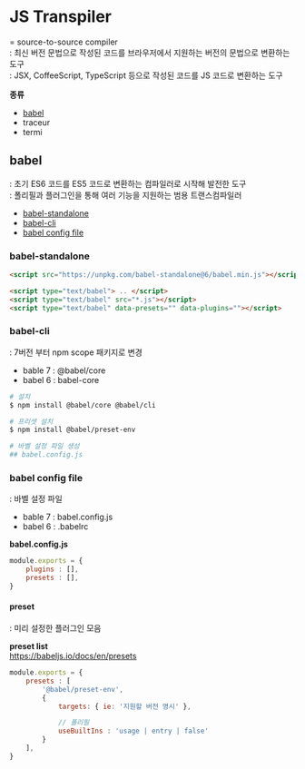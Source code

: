 # JS Transpiler
= source-to-source compiler    
: 최신 버전 문법으로 작성된 코드를 브라우저에서 지원하는 버전의 문법으로 변환하는 도구    
: JSX, CoffeeScript, TypeScript 등으로 작성된 코드를 JS 코드로 변환하는 도구     


**종류**
- [babel](#babel)
- traceur
- termi



## babel
: 초기 ES6 코드를 ES5 코드로 변환하는 컴파일러로 시작해 발전한 도구  
: 폴리필과 플러그인을 통해 여러 기능을 지원하는 범용 트랜스컴파일러   

- [babel-standalone](#babel-standalone)
- [babel-cli](#babel-cli)
- [babel config file](#babel-config-file)



### babel-standalone

```html
<script src="https://unpkg.com/babel-standalone@6/babel.min.js"></script>

<script type="text/babel"> .. </script>
<script type="text/babel" src="*.js"></script>
<script type="text/babel" data-presets="" data-plugins=""></script>
```



### babel-cli
: 7버전 부터 npm scope 패키지로 변경    

- bable 7 : @babel/core
- babel 6 : babel-core


```bash
# 설치
$ npm install @babel/core @babel/cli

# 프리셋 설치
$ npm install @babel/preset-env

# 바벨 설정 파일 생성
## babel.config.js
```



### babel config file
: 바벨 설정 파일

- bable 7 : babel.config.js
- babel 6 : .babelrc


**babel.config.js**

```js
module.exports = {
    plugins : [],
    presets : [],
}
```



#### preset
: 미리 설정한 플러그인 모음  

**preset list**  
https://babeljs.io/docs/en/presets


```js
module.exports = {
    presets : [
        '@babel/preset-env',
        {
            targets: { ie: '지원할 버전 명시' },

            // 폴리필
            useBuiltIns : 'usage | entry | false'
        }
    ],
}
```

